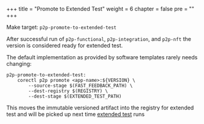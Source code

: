 +++
title = "Promote to Extended Test"
weight = 6
chapter = false
pre = ""
+++

Make target: `p2p-promote-to-extended-test`

After successful run of `p2p-functional`, `p2p-integration`, and `p2p-nft` the version is considered ready for
extended test.

The default implementation as provided by software templates rarely needs changing:

```
p2p-promote-to-extended-test:
	corectl p2p promote <app-name>:${VERSION} \
		--source-stage $(FAST_FEEDBACK_PATH) \
		--dest-registry $(REGISTRY) \
		--dest-stage $(EXTENDED_TEST_PATH)
```

This moves the immutable versioned artifact into the registry for extended test and will be
picked up next time [extended test](/p2p/extended-test) runs
